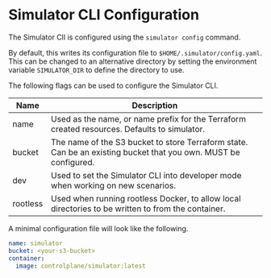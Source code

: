 # Simulator CLI Configuration

The Simulator ClI is configured using the `simulator config` command.

By default, this writes its configuration file to `$HOME/.simulator/config.yaml`. This can be changed to an
alternative directory by setting the environment variable `SIMULATOR_DIR` to define the directory to use.

The following flags can be used to configure the Simulator CLI.

| Name     | Description                                                                                                     |
|----------|-----------------------------------------------------------------------------------------------------------------|
| name     | Used as the name, or name prefix for the Terraform created resources. Defaults to simulator.                    |
| bucket   | The name of the S3 bucket to store Terraform state. Can be an existing bucket that you own. MUST be configured. |
| dev      | Used to set the Simulator CLI into developer mode when working on new scenarios.                                |
| rootless | Used when running rootless Docker, to allow local directories to be written to from the container.              |

[//]: # (TODO: document scenario development and link)

A minimal configuration file will look like the following.

```yaml
name: simulator
bucket: <your-s3-bucket>
container:
  image: controlplane/simulator:latest
```
